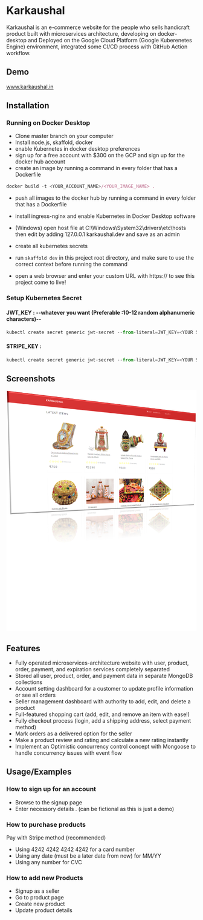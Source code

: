 
# Karkaushal

Karkaushal is an  e-commerce website for the people who sells handicraft product built with microservices architecture, developing on docker-desktop and Deployed on the Google Cloud Platform (Google Kuberenetes Engine) environment, integrated some CI/CD process with GitHub Action workflow.
## Demo

www.karkaushal.in


## Installation

### Running on Docker Desktop

- Clone master branch on your computer
- Install node.js, skaffold, docker
- enable Kubernetes in docker desktop preferences
- sign up for a free account with $300 on the GCP and sign up for the docker hub account
- create an image by running a command in every folder that has a Dockerfile
``` javascript 
docker build -t <YOUR_ACCOUNT_NAME>/<YOUR_IMAGE_NAME> .
```
- push all images to the docker hub by running a command in every folder that has a Dockerfile
- install ingress-nginx and enable Kubernetes in Docker Desktop software

- (Windows) open host file at C:\Windows\System32\drivers\etc\hosts then edit by adding 127.0.0.1 karkaushal.dev and save as an admin

- create all kubernetes secrets
- run ```skaffold dev``` in this project root directory, and make sure to use the correct context before running the command
- open a web browser and enter your custom URL with https:// to see this project come to live!

### Setup Kubernetes Secret

#### JWT_KEY : --whatever you want (Preferable :10-12 random alphanumeric characters)--
``` javascript
kubectl create secret generic jwt-secret --from-literal=JWT_KEY=<YOUR SECRET>
```
#### STRIPE_KEY : 
``` javascript
kubectl create secret generic jwt-secret --from-literal=JWT_KEY=<YOUR SECRET>
```
## Screenshots

![App Screenshot](./Picture1.png)


## Features

- Fully operated microservices-architecture website with user, product, order, payment, and expiration services completely separated
- Stored all user, product, order, and payment data in separate MongoDB collections
- Account setting dashboard for a customer to update profile information or see all orders
- Seller management dashboard with authority to add, edit, and delete a product
- Full-featured shopping cart (add, edit, and remove an item with ease!)
- Fully checkout process (login, add a shipping address, select payment method)
- Mark orders as a delivered option for the seller
- Make a product review and rating and calculate a new rating instantly
- Implement an Optimistic concurrency control concept with Mongoose to handle concurrency issues with event flow


## Usage/Examples

### How to sign up for an account
 -  Browse to the signup page
 - Enter necessory details . (can be fictional as this is just a demo)

### How to purchase products
Pay with Stripe method (recommended)

- Using 4242 4242 4242 4242 for a card number
- Using any date (must be a later date from now) for MM/YY
- Using any number for CVC

### How to add new Products

- Signup as a seller
- Go to product page
- Create new product
- Update product details 